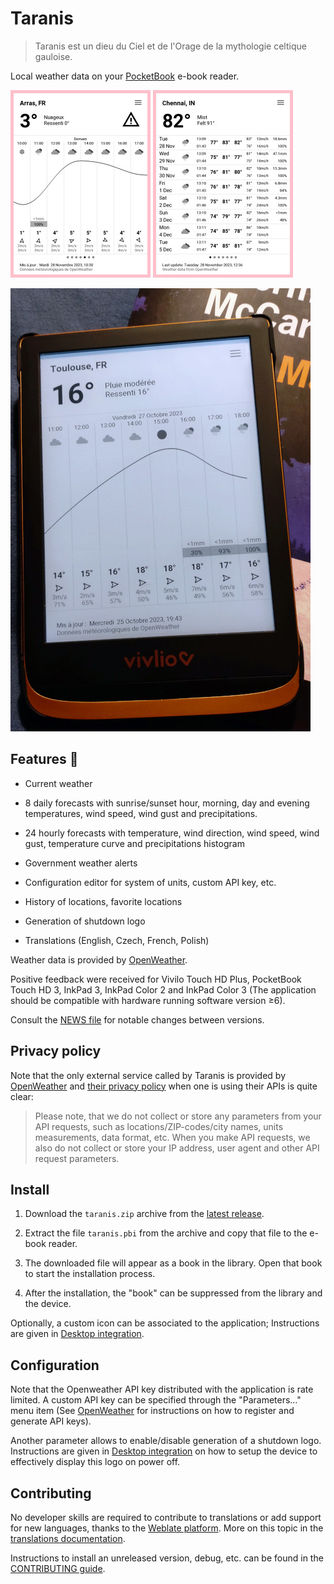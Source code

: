 # Taranis

> Taranis est un dieu du Ciel et de l'Orage de la mythologie celtique
> gauloise.

Local weather data on your [PocketBook](https://pocketbook.ch/en-ch)
e-book reader.

![Hourly forecast screenshot](./docs/screenshot-hourly-forecast.jpg) ![Daily forecast screenshot](./docs/screenshot-daily-forecast.jpg)

![Application running on Vivlio reader](./docs/application-running-vivlio-reader.jpg)

## Features 🥳

* Current weather

* 8 daily forecasts with sunrise/sunset hour, morning, day and evening
  temperatures, wind speed, wind gust and precipitations.

* 24 hourly forecasts with temperature, wind direction, wind speed,
  wind gust, temperature curve and precipitations histogram
  
* Government weather alerts
  
* Configuration editor for system of units, custom API key, etc.

* History of locations, favorite locations

* Generation of shutdown logo

* Translations (English, Czech, French, Polish)

Weather data is provided by [OpenWeather](https://openweather.co.uk).

Positive feedback were received for Vivilo Touch HD Plus, PocketBook
Touch HD 3, InkPad 3, InkPad Color 2 and InkPad Color 3 (The
application should be compatible with hardware running software
version ≥6).

Consult the [NEWS file](NEWS.md) for notable changes between versions.

## Privacy policy

Note that the only external service called by Taranis is provided by
[OpenWeather](https://openweather.co.uk) and [their privacy
policy](https://openweather.co.uk/privacy-policy) when one is using
their APIs is quite clear:

>  Please note, that we do not collect or store any parameters from
>  your API requests, such as locations/ZIP-codes/city names, units
>  measurements, data format, etc. When you make API requests, we also
>  do not collect or store your IP address, user agent and other API
>  request parameters.

## Install

1. Download the `taranis.zip` archive from the [latest
   release](https://github.com/orontee/taranis/releases/latest).
   
2. Extract the file `taranis.pbi` from the archive and copy that file
   to the e-book reader.
   
3. The downloaded file will appear as a book in the library. Open that
   book to start the installation process.
   
4. After the installation, the "book" can be suppressed from the
   library and the device.

Optionally, a custom icon can be associated to the application;
Instructions are given in [Desktop
integration](./docs/desktop_integration.md#application-icon).

## Configuration

Note that the Openweather API key distributed with the application is
rate limited. A custom API key can be specified through the
"Parameters…" menu item (See [OpenWeather](https://openweathermap.org)
for instructions on how to register and generate API keys).

Another parameter allows to enable/disable generation of a shutdown
logo. Instructions are given in [Desktop
integration](./docs/desktop_integration.md#shutdown-logo) on how to
setup the device to effectively display this logo on power off.

## Contributing

No developer skills are required to contribute to translations or add
support for new languages, thanks to the [Weblate
platform](https://hosted.weblate.org/projects/taranis/taranis/). More
on this topic in the [translations
documentation](./po/translations.md).

Instructions to install an unreleased version, debug, etc. can be
found in the [CONTRIBUTING guide](./CONTRIBUTING.md).
